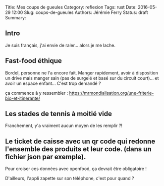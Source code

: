 Title: Mes coups de gueules
Category: reflexion
Tags: rust
Date: 2016-05-29 12:00
Slug: coups-de-gueules
Authors: Jérémie Ferry
Status: draft
Summary:

## Intro

Je suis français, j'ai envie de raler... alors je me lache.

## Fast-food éthique

Bordel, personne ne l'a encore fait.
Manger rapidement, avoir à disposition un drive mais manger sain (pas de surgelé et basé sur du circuit court)... et avoir un espace enfant...
C'est trop demandé ?

ça commence à y ressembler : https://mrmondialisation.org/une-friterie-bio-et-itinerante/

## Les stades de tennis à moitié vide

Franchement, y'a vraiment aucun moyen de les remplir ?!

## Le ticket de caisse avec un qr code qui redonne l'ensemble des produits et leur code. (dans un fichier json par exemple).
Pour croiser ces données avec openfood, ça devrait être obligatoire !

D'ailleurs, l'appli zapette sur son téléphone, c'est pour quand ?
